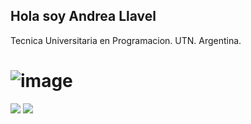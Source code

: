 ## Hola soy Andrea Llavel 

Tecnica Universitaria en Programacion. UTN. Argentina.

# ![image](https://github.com/Andrea-Llavel/Andrea-Llavel/assets/168279547/a41f491f-1b2d-4349-bcf6-5a27cab9786c)
<img src="https://github.com/Andrea-Llavel/Andrea-Llavel/assets/">
<img src="https://readme-typing-svg.demolab.com?font=Inconsolata&weight=500&size=50&duration=400&pause=300&color=A7A459&canter=true&vCenter=true&multiline=true&repeat=false&random=false/width=1300&height=140&lines=Hello+hello;I'm+Ing%2C+a+tech+goblin+and+magical+girl+wannabe+%E2%9C%A9" widht="70%" />
